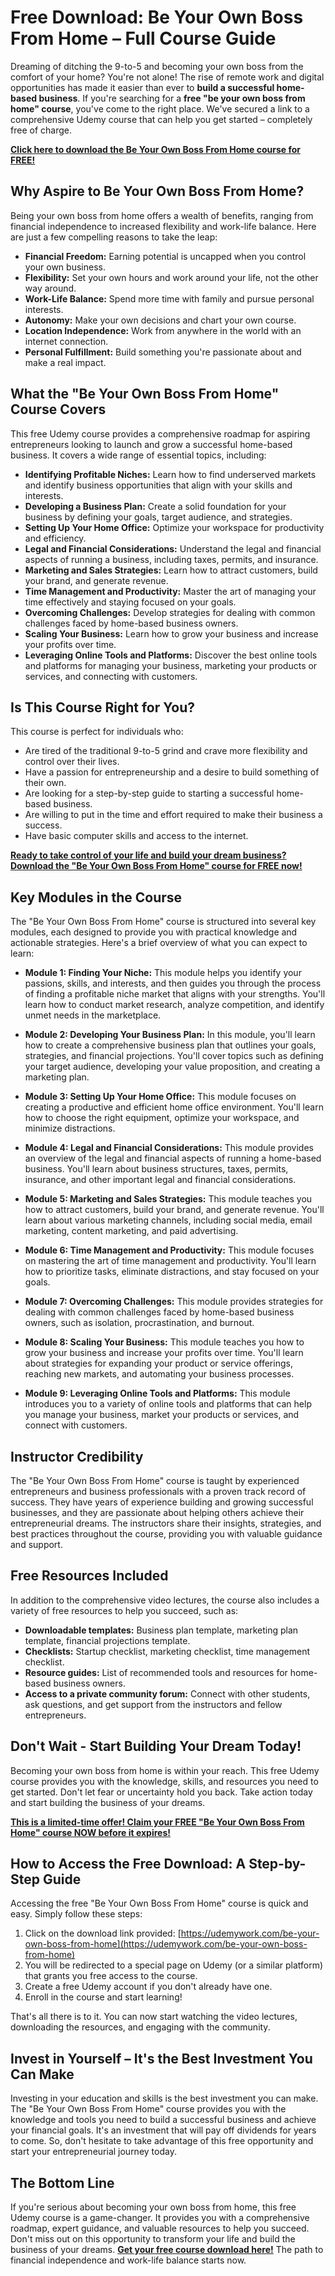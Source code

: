 # Free Download: Be Your Own Boss From Home – Full Course Guide

Dreaming of ditching the 9-to-5 and becoming your own boss from the comfort of your home? You're not alone! The rise of remote work and digital opportunities has made it easier than ever to **build a successful home-based business**. If you're searching for a **free "be your own boss from home" course**, you've come to the right place. We've secured a link to a comprehensive Udemy course that can help you get started – completely free of charge.

[**Click here to download the Be Your Own Boss From Home course for FREE!**](https://udemywork.com/be-your-own-boss-from-home)

## Why Aspire to Be Your Own Boss From Home?

Being your own boss from home offers a wealth of benefits, ranging from financial independence to increased flexibility and work-life balance. Here are just a few compelling reasons to take the leap:

*   **Financial Freedom:** Earning potential is uncapped when you control your own business.
*   **Flexibility:** Set your own hours and work around your life, not the other way around.
*   **Work-Life Balance:** Spend more time with family and pursue personal interests.
*   **Autonomy:** Make your own decisions and chart your own course.
*   **Location Independence:** Work from anywhere in the world with an internet connection.
*   **Personal Fulfillment:** Build something you're passionate about and make a real impact.

## What the "Be Your Own Boss From Home" Course Covers

This free Udemy course provides a comprehensive roadmap for aspiring entrepreneurs looking to launch and grow a successful home-based business. It covers a wide range of essential topics, including:

*   **Identifying Profitable Niches:** Learn how to find underserved markets and identify business opportunities that align with your skills and interests.
*   **Developing a Business Plan:** Create a solid foundation for your business by defining your goals, target audience, and strategies.
*   **Setting Up Your Home Office:** Optimize your workspace for productivity and efficiency.
*   **Legal and Financial Considerations:** Understand the legal and financial aspects of running a business, including taxes, permits, and insurance.
*   **Marketing and Sales Strategies:** Learn how to attract customers, build your brand, and generate revenue.
*   **Time Management and Productivity:** Master the art of managing your time effectively and staying focused on your goals.
*   **Overcoming Challenges:** Develop strategies for dealing with common challenges faced by home-based business owners.
*   **Scaling Your Business:** Learn how to grow your business and increase your profits over time.
*   **Leveraging Online Tools and Platforms:** Discover the best online tools and platforms for managing your business, marketing your products or services, and connecting with customers.

## Is This Course Right for You?

This course is perfect for individuals who:

*   Are tired of the traditional 9-to-5 grind and crave more flexibility and control over their lives.
*   Have a passion for entrepreneurship and a desire to build something of their own.
*   Are looking for a step-by-step guide to starting a successful home-based business.
*   Are willing to put in the time and effort required to make their business a success.
*   Have basic computer skills and access to the internet.

[**Ready to take control of your life and build your dream business? Download the "Be Your Own Boss From Home" course for FREE now!**](https://udemywork.com/be-your-own-boss-from-home)

## Key Modules in the Course

The "Be Your Own Boss From Home" course is structured into several key modules, each designed to provide you with practical knowledge and actionable strategies. Here's a brief overview of what you can expect to learn:

*   **Module 1: Finding Your Niche:** This module helps you identify your passions, skills, and interests, and then guides you through the process of finding a profitable niche market that aligns with your strengths. You'll learn how to conduct market research, analyze competition, and identify unmet needs in the marketplace.

*   **Module 2: Developing Your Business Plan:** In this module, you'll learn how to create a comprehensive business plan that outlines your goals, strategies, and financial projections. You'll cover topics such as defining your target audience, developing your value proposition, and creating a marketing plan.

*   **Module 3: Setting Up Your Home Office:** This module focuses on creating a productive and efficient home office environment. You'll learn how to choose the right equipment, optimize your workspace, and minimize distractions.

*   **Module 4: Legal and Financial Considerations:** This module provides an overview of the legal and financial aspects of running a home-based business. You'll learn about business structures, taxes, permits, insurance, and other important legal and financial considerations.

*   **Module 5: Marketing and Sales Strategies:** This module teaches you how to attract customers, build your brand, and generate revenue. You'll learn about various marketing channels, including social media, email marketing, content marketing, and paid advertising.

*   **Module 6: Time Management and Productivity:** This module focuses on mastering the art of time management and productivity. You'll learn how to prioritize tasks, eliminate distractions, and stay focused on your goals.

*   **Module 7: Overcoming Challenges:** This module provides strategies for dealing with common challenges faced by home-based business owners, such as isolation, procrastination, and burnout.

*   **Module 8: Scaling Your Business:** This module teaches you how to grow your business and increase your profits over time. You'll learn about strategies for expanding your product or service offerings, reaching new markets, and automating your business processes.

*   **Module 9: Leveraging Online Tools and Platforms:** This module introduces you to a variety of online tools and platforms that can help you manage your business, market your products or services, and connect with customers.

## Instructor Credibility

The "Be Your Own Boss From Home" course is taught by experienced entrepreneurs and business professionals with a proven track record of success. They have years of experience building and growing successful businesses, and they are passionate about helping others achieve their entrepreneurial dreams. The instructors share their insights, strategies, and best practices throughout the course, providing you with valuable guidance and support.

## Free Resources Included

In addition to the comprehensive video lectures, the course also includes a variety of free resources to help you succeed, such as:

*   **Downloadable templates:** Business plan template, marketing plan template, financial projections template.
*   **Checklists:** Startup checklist, marketing checklist, time management checklist.
*   **Resource guides:** List of recommended tools and resources for home-based business owners.
*   **Access to a private community forum:** Connect with other students, ask questions, and get support from the instructors and fellow entrepreneurs.

## Don't Wait - Start Building Your Dream Today!

Becoming your own boss from home is within your reach. This free Udemy course provides you with the knowledge, skills, and resources you need to get started. Don't let fear or uncertainty hold you back. Take action today and start building the business of your dreams.

[**This is a limited-time offer! Claim your FREE "Be Your Own Boss From Home" course NOW before it expires!**](https://udemywork.com/be-your-own-boss-from-home)

## How to Access the Free Download: A Step-by-Step Guide

Accessing the free "Be Your Own Boss From Home" course is quick and easy. Simply follow these steps:

1.  Click on the download link provided: [https://udemywork.com/be-your-own-boss-from-home](https://udemywork.com/be-your-own-boss-from-home)
2.  You will be redirected to a special page on Udemy (or a similar platform) that grants you free access to the course.
3.  Create a free Udemy account if you don't already have one.
4.  Enroll in the course and start learning!

That's all there is to it. You can now start watching the video lectures, downloading the resources, and engaging with the community.

## Invest in Yourself – It's the Best Investment You Can Make

Investing in your education and skills is the best investment you can make. The "Be Your Own Boss From Home" course provides you with the knowledge and tools you need to build a successful business and achieve your financial goals. It's an investment that will pay off dividends for years to come. So, don't hesitate to take advantage of this free opportunity and start your entrepreneurial journey today.

## The Bottom Line

If you're serious about becoming your own boss from home, this free Udemy course is a game-changer. It provides you with a comprehensive roadmap, expert guidance, and valuable resources to help you succeed. Don't miss out on this opportunity to transform your life and build the business of your dreams. **[Get your free course download here!](https://udemywork.com/be-your-own-boss-from-home)** The path to financial independence and work-life balance starts now.
